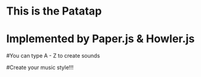 # This is the Patatap
# Implemented by Paper.js & Howler.js

#You can type A - Z to create sounds

#Create your music style!!!
